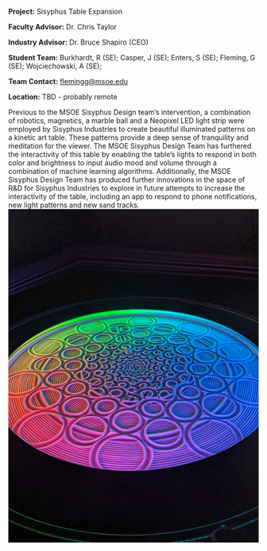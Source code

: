 
**Project:** Sisyphus Table Expansion

**Faculty Advisor:** Dr. Chris Taylor

**Industry Advisor:** Dr. Bruce Shapiro (CEO)

**Student Team:** Burkhardt, R (SE); Casper, J (SE); Enters, S (SE); Fleming, G (SE); Wojciechowski, A (SE);

**Team Contact:** flemingg@msoe.edu

**Location:** TBD - probably remote

Previous to the MSOE Sisyphus Design team’s intervention, a combination of robotics, magnetics, a marble ball and a Neopixel LED light strip were employed by Sisyphus Industries to create beautiful illuminated patterns on a kinetic art table. These patterns provide a deep sense of tranquility and meditation for the viewer. The MSOE Sisyphus Design Team has furthered the interactivity of this table by enabling the table’s lights to respond in both color and brightness to input audio mood and volume through a combination of machine learning algorithms. Additionally, the MSOE Sisyphus Design Team has produced further innovations in the space of R&D for Sisyphus Industries to explore in future attempts to increase the interactivity of the table, including an app to respond to phone notifications, new light patterns and new sand tracks. 
![image](uploads/457253ac9a30f10f3563e96ad3a4d986/image.png)
